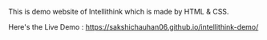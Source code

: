 This is demo website of Intellithink which is made by HTML & CSS.

Here's the Live Demo : https://sakshichauhan06.github.io/intellithink-demo/
